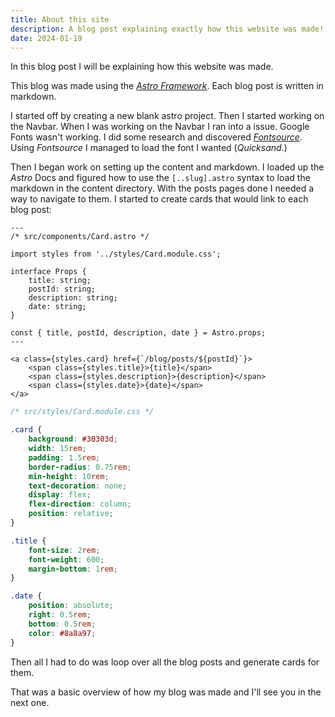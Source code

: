 ```yaml
---
title: About this site
description: A blog post explaining exactly how this website was made!
date: 2024-01-19
---
```


In this blog post I will be explaining how this website was made.

This blog was made using the *[Astro Framework](https://astro.build)*. Each blog post is written in markdown.

I started off by creating a new blank astro project. Then I started working on the Navbar. When I was working on the Navbar I ran into a issue. Google Fonts wasn't working. I did some research and discovered *[Fontsource](https://fontsource.org)*. Using *Fontsource* I managed to load the font I wanted (*Quicksand*.)

Then I began work on setting up the content and markdown. I loaded up the *Astro* Docs and figured how to use the `[..slug].astro` syntax to load the markdown in the content directory. With the posts pages done I needed a way to navigate to them. I started to create cards that would link to each blog post:

```astro
---
/* src/components/Card.astro */

import styles from '../styles/Card.module.css';

interface Props {
    title: string;
    postId: string;
    description: string;
    date: string;
}

const { title, postId, description, date } = Astro.props;
---

<a class={styles.card} href={`/blog/posts/${postId}`}>
    <span class={styles.title}>{title}</span>
    <span class={styles.description}>{description}</span>
    <span class={styles.date}>{date}</span>
</a>
```

```css
/* src/styles/Card.module.css */

.card {
    background: #30303d;
    width: 15rem;
    padding: 1.5rem;
    border-radius: 0.75rem;
    min-height: 10rem;
    text-decoration: none;
    display: flex;
    flex-direction: column;
    position: relative;
}

.title {
    font-size: 2rem;
    font-weight: 600;
    margin-bottom: 1rem;
}

.date {
    position: absolute;
    right: 0.5rem;
    bottom: 0.5rem;
    color: #8a8a97;
}
```

Then all I had to do was loop over all the blog posts and generate cards for them.

That was a basic overview of how my blog was made and I'll see you in the next one.
